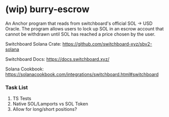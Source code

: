 # (wip) burry-escrow
An Anchor program that reads from switchboard's official SOL -> USD Oracle. The program allows users to lock up SOL in an escrow account that cannot be withdrawn until SOL has reached a price chosen by the user.

Switchboard Solana Crate: https://github.com/switchboard-xyz/sbv2-solana

Switchboard Docs: https://docs.switchboard.xyz/

Solana Cookbook: https://solanacookbook.com/integrations/switchboard.html#switchboard

### Task List
1. TS Tests
2. Native SOL/Lamports vs SOL Token
3. Allow for long/short positions?
